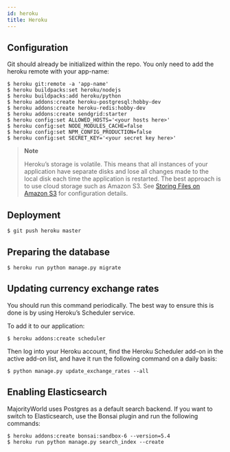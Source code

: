 ```yaml
---
id: heroku
title: Heroku
---
```


## Configuration

Git should already be initialized within the repo. You only need to add the heroku remote with your app-name:

```console
$ heroku git:remote -a 'app-name'
$ heroku buildpacks:set heroku/nodejs
$ heroku buildpacks:add heroku/python
$ heroku addons:create heroku-postgresql:hobby-dev
$ heroku addons:create heroku-redis:hobby-dev
$ heroku addons:create sendgrid:starter
$ heroku config:set ALLOWED_HOSTS='<your hosts here>'
$ heroku config:set NODE_MODULES_CACHE=false
$ heroku config:set NPM_CONFIG_PRODUCTION=false
$ heroku config:set SECRET_KEY='<your secret key here>'
```

> **Note**
>
> Heroku’s storage is volatile. This means that all instances of your application have separate disks and lose all changes made to the local disk each time the application is restarted. The best approach is to use cloud storage such as Amazon S3. See [Storing Files on Amazon S3](deployment/s3.md) for configuration details.


## Deployment

```console
$ git push heroku master
```


## Preparing the database

```console
$ heroku run python manage.py migrate
```


## Updating currency exchange rates

You should run this command periodically. The best way to ensure this is done is by using Heroku’s Scheduler service. 

To add it to our application:

```console
$ heroku addons:create scheduler
```

Then log into your Heroku account, find the Heroku Scheduler add-on in the active add-on list, and have it run the following command on a daily basis:

```console
$ python manage.py update_exchange_rates --all
```


## Enabling Elasticsearch

MajorityWorld uses Postgres as a default search backend. If you want to switch to Elasticsearch, use the Bonsai plugin and run the following commands:

```console
$ heroku addons:create bonsai:sandbox-6 --version=5.4
$ heroku run python manage.py search_index --create
```
